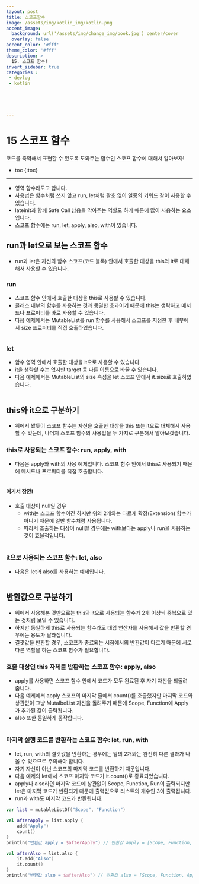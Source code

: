 ```yaml
---
layout: post
title: 스코프함수
image: /assets/img/kotlin_img/kotlin.png
accent_image: 
  background: url('/assets/img/change_img/book.jpg') center/cover
  overlay: false
accent_color: '#fff'
theme_color: '#fff'
description: >
  15. 스코프 함수!
invert_sidebar: true
categories :
 - devlog	
 - kotlin





---
```


# 15 스코프 함수

코드를 축약해서 표현할 수 있도록 도와주는 함수인 스코프 함수에 대해서 알아보자!



* toc
{:toc}




---

- 영역 함수라도고 합니다.
- 사용법은 함수처럼 쓰지 않고 run, let처럼 괄호 없이 일종의 키워드 같이 사용할 수 있습니다.
- lateinit과 함께 Safe Call 남용을 막아주는 역할도 하기 때문에 많이 사용하는 요소입니다.
- 스코프 함수에는 run, let, apply, also, with이 있습니다.

## run과 let으로 보는 스코프 함수

- run과 let은 자신의 함수 스코프(코드 블록) 안에서 호출한 대상을  this와 it로 대체해서 사용할 수 있습니다.

### run

- 스코프 함수 안에서 호출한 대상을 this로 사용할 수 있습니다.
- 클래스 내부의 함수를 사용하는 것과 동일한 효과이기 때문에  this는 생략하고 메서드나 프로퍼티를 바로 사용할 수 있습니다.
- 다음 예제에서는 MutableList를 run 함수를 사용해서 스코프를 지정한 후 내부에서 size 프로퍼티를 직접 호출하였습니다.

```kotlin
```



### let

- 함수 영역 안에서 호출한 대상을 it으로 사용할 수 있습니다.
- it을 생략할 수는 없지만 target 등 다른 이름으로 바꿀 수 있습니다.
- 다음 예제에서는 MutableList의 size 속성을 let 스코프 안에서 it.size로 호출하였습니다.

```kotlin
```



## this와 it으로 구분하기

- 위에서 봤듯이 스코프 함수는 자신을 호출한 대상을 this 또는 it으로 대체해서 사용할 수 있는데, 나머지 스코프 함수의 사용법을 두 가지로 구분해서 알아보겠습니다.

### this로 사용되는 스코프 함수: run, apply, with

- 다음은 apply와 with의 사용 예제입니다. 스코프 함수 안에서 this로 사용되기 때문에 메서드나 프로퍼티를 직접 호출합니다.

```kotlin
```



#### 여기서 잠깐!

- 호출 대상이 null일 경우
  - with는 스코프 함수이긴 하지만 위의 2개와는 다르게 확장(Extension) 함수가 아니기 때문에 일반 함수처럼 사용됩니다.
  - 따라서 호출하는 대상이 null일 경우에는 with보다는 apply나 run을 사용하는 것이 효율적입니다.

```kotlin
```



### it으로 사용되는 스코프 함수: let, also

- 다음은 let과 also를 사용하는 예제입니다.

```kotlin
```



## 반환값으로 구분하기

- 위에서 사용해본 것만으로는 this와 it으로 사용되는 함수가 2개 이상씩 중복으로 있는 것처럼 보일 수 있습니다.
- 하지만 동일하게 this로 사용되는 함수라도 대입 연산자를 사용해서 값을 반환할 경우에는 용도가 달라집니다.
- 결괏값을 반환할 경우, 스코프가 종료되는 시점에서의 반환값이 다르기 때문에 서로 다른 역할을 하는 스코프 함수가 필요합니다.

### 호출 대상인 this 자체를 반환하는 스코프 함수: apply, also

- apply를 사용하면 스코프 함수 안에서 코드가 모두 완료된 후 자기 자신을 되돌려 줍니다.
- 다음 예제에서 apply 스코프의 마지막 줄에서 count()를 호출했지만 마지막 코드와 상관없이 그냥 MutalbeList 자신을 돌려주기 때문에 Scope, Function에 Apply가 추가된 값이 출력됩니다.
- also 또한 동일하게 동작합니다.

```kotlin
```



### 마지막 실행 코드를 반환하는 스코프 함수: let, run, with

- let, run, with의 결괏값을 반환하는 경우에는 앞의 2개와는 완전히 다른 결과가 나올 수 있으므로 주의해야 합니다.
- 자기 자신이 아닌 스코프의 마지막 코드를 반환하기 때문입니다.
- 다음 예제의 let에서 스코프 마지막 코드가 it.count()로 종료되었습니다.
- apply나 also라면 마지막 코드에 상관없이 Scope, Function, Run이 출력되지만 let은 마지막 코드가 반환되기 때문에 출력값으로 리스트의 개수인 3이 출력됩니다.
- run과 with도 마지막 코드가 반환됩니다.

```kotlin
var list = mutableListOf("Scope", "Function")

val afterApply = list.apply {
    add("Apply")
    count()
}
println("반환값 apply = $afterApply") // 반환값 apply = [Scope, Function, Apply]

val afterAlso = list.also {
    it.add("Also")
    it.count()
}
println("반환값 also = $afterAlso") // 반환값 also = [Scope, Function, Apply, Also]
```

